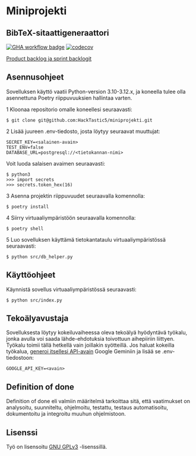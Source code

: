# Miniprojekti

## BibTeX-sitaattigeneraattori

[![GHA workflow badge](https://github.com/HackTastic5/miniprojekti/workflows/CI/badge.svg)](https://github.com/HackTastic5/miniprojekti/actions)
[![codecov](https://codecov.io/gh/HackTastic5/miniprojekti/graph/badge.svg?token=F2GG5KIBIS)](https://codecov.io/gh/HackTastic5/miniprojekti)

[Product backlog ja sprint backlogit](https://docs.google.com/spreadsheets/d/1cBhyVR3Zbdce5GyGX__jlB-rGVCpWYUqm5k0h3NEfdI)

## Asennusohjeet

Sovelluksen käyttö vaatii Python-version 3.10-3.12.x, ja koneella tulee olla asennettuna Poetry riippuvuuksien hallintaa varten.

1 Kloonaa repositorio omalle koneellesi seuraavasti:
```
$ git clone git@github.com:HackTastic5/miniprojekti.git
```

2 Lisää juureen .env-tiedosto, josta löytyy seuraavat muuttujat:
```
SECRET_KEY=<salainen-avain>
TEST_ENV=false
DATABASE_URL=postgresql://<tietokannan-nimi>
```

Voit luoda salaisen avaimen seuraavasti:
```
$ python3
>>> import secrets
>>> secrets.token_hex(16)
```

3 Asenna projektin riippuvuudet seuraavalla komennolla:
```
$ poetry install
```

4 Siirry virtuaaliympäristöön seuraavalla komennolla:
```
$ poetry shell
```

5 Luo sovelluksen käyttämä tietokantataulu virtuaaliympäristössä seuraavasti:
```
$ python src/db_helper.py
```

## Käyttöohjeet

Käynnistä sovellus virtuaaliympäristössä seuraavasti:
```
$ python src/index.py
```

## Tekoälyavustaja

Sovelluksesta löytyy kokeiluvaiheessa oleva tekoälyä hyödyntävä työkalu, jonka avulla voi saada lähde-ehdotuksia toivottuun aihepiiriin liittyen.
Työkalu toimii tällä hetkellä vain joillakin syötteillä. Jos haluat kokeilla työkalua, [generoi itsellesi API-avain](https://aistudio.google.com/app/apikey) Google Geminiin ja lisää se .env-tiedostoon:
```
GOOGLE_API_KEY=<avain>
```

## Definition of done

Definition of done eli valmiin määritelmä tarkoittaa sitä, että vaatimukset on analysoitu, suunniteltu, ohjelmoitu, testattu, testaus automatisoitu, dokumentoitu ja integroitu muuhun ohjelmistoon. 

## Lisenssi

Työ on lisensoitu [GNU GPLv3](https://www.gnu.org/licenses/gpl-3.0.html) -lisenssillä.

